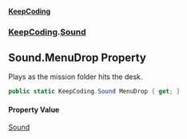 #### [KeepCoding](index.md 'index')
### [KeepCoding](KeepCoding.md 'KeepCoding').[Sound](KeepCoding_Sound.md 'KeepCoding.Sound')
## Sound.MenuDrop Property
Plays as the mission folder hits the desk.  
```csharp
public static KeepCoding.Sound MenuDrop { get; }
```
#### Property Value
[Sound](KeepCoding_Sound.md 'KeepCoding.Sound')
